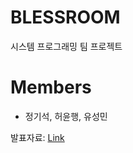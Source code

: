 # BLESSROOM
시스템 프로그래밍 팀 프로젝트

# Members
- 정기석, 허윤행, 유성민


발표자료: [Link][link]

[link]: https://github.com/bbqglgl/BLESSROOM/blob/master/documents/%EC%8B%9C%ED%94%84%EB%B0%9C%ED%91%9C.pdf "발표 자료"
